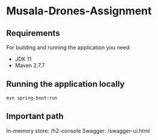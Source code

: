 # Musala-Drones-Assignment

## Requirements

For building and running the application you need:

- JDK 11
- Maven 2.7.7


## Running the application locally

```shell
mvn spring-boot:run
```

## Important path

In-memory store: /h2-console
Swagger: /swagger-ui.html
